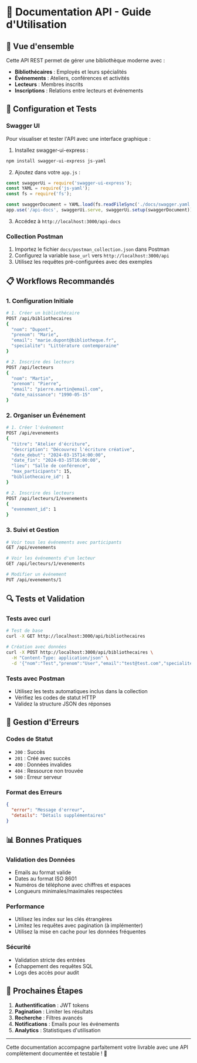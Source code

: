 # 📖 Documentation API - Guide d'Utilisation

## 🎯 Vue d'ensemble

Cette API REST permet de gérer une bibliothèque moderne avec :
- **Bibliothécaires** : Employés et leurs spécialités
- **Événements** : Ateliers, conférences et activités
- **Lecteurs** : Membres inscrits
- **Inscriptions** : Relations entre lecteurs et événements

## 🔧 Configuration et Tests

### Swagger UI
Pour visualiser et tester l'API avec une interface graphique :

1. Installez swagger-ui-express :
```bash
npm install swagger-ui-express js-yaml
```

2. Ajoutez dans votre `app.js` :
```javascript
const swaggerUi = require('swagger-ui-express');
const YAML = require('js-yaml');
const fs = require('fs');

const swaggerDocument = YAML.load(fs.readFileSync('./docs/swagger.yaml', 'utf8'));
app.use('/api-docs', swaggerUi.serve, swaggerUi.setup(swaggerDocument));
```

3. Accédez à `http://localhost:3000/api-docs`

### Collection Postman
1. Importez le fichier `docs/postman_collection.json` dans Postman
2. Configurez la variable `base_url` vers `http://localhost:3000/api`
3. Utilisez les requêtes pré-configurées avec des exemples

## 📋 Workflows Recommandés

### 1. Configuration Initiale
```bash
# 1. Créer un bibliothécaire
POST /api/bibliothecaires
{
  "nom": "Dupont",
  "prenom": "Marie",
  "email": "marie.dupont@bibliotheque.fr",
  "specialite": "Littérature contemporaine"
}

# 2. Inscrire des lecteurs
POST /api/lecteurs
{
  "nom": "Martin",
  "prenom": "Pierre",
  "email": "pierre.martin@email.com",
  "date_naissance": "1990-05-15"
}
```

### 2. Organiser un Événement
```bash
# 1. Créer l'événement
POST /api/evenements
{
  "titre": "Atelier d'écriture",
  "description": "Découvrez l'écriture créative",
  "date_debut": "2024-03-15T14:00:00",
  "date_fin": "2024-03-15T16:00:00",
  "lieu": "Salle de conférence",
  "max_participants": 15,
  "bibliothecaire_id": 1
}

# 2. Inscrire des lecteurs
POST /api/lecteurs/1/evenements
{
  "evenement_id": 1
}
```

### 3. Suivi et Gestion
```bash
# Voir tous les événements avec participants
GET /api/evenements

# Voir les événements d'un lecteur
GET /api/lecteurs/1/evenements

# Modifier un événement
PUT /api/evenements/1
```

## 🔍 Tests et Validation

### Tests avec curl
```bash
# Test de base
curl -X GET http://localhost:3000/api/bibliothecaires

# Création avec données
curl -X POST http://localhost:3000/api/bibliothecaires \
  -H "Content-Type: application/json" \
  -d '{"nom":"Test","prenom":"User","email":"test@test.com","specialite":"Test"}'
```

### Tests avec Postman
- Utilisez les tests automatiques inclus dans la collection
- Vérifiez les codes de statut HTTP
- Validez la structure JSON des réponses

## 🚨 Gestion d'Erreurs

### Codes de Statut
- `200` : Succès
- `201` : Créé avec succès
- `400` : Données invalides
- `404` : Ressource non trouvée
- `500` : Erreur serveur

### Format des Erreurs
```json
{
  "error": "Message d'erreur",
  "details": "Détails supplémentaires"
}
```

## 📊 Bonnes Pratiques

### Validation des Données
- Emails au format valide
- Dates au format ISO 8601
- Numéros de téléphone avec chiffres et espaces
- Longueurs minimales/maximales respectées

### Performance
- Utilisez les index sur les clés étrangères
- Limitez les requêtes avec pagination (à implémenter)
- Utilisez la mise en cache pour les données fréquentes

### Sécurité
- Validation stricte des entrées
- Échappement des requêtes SQL
- Logs des accès pour audit

## 🎯 Prochaines Étapes

1. **Authentification** : JWT tokens
2. **Pagination** : Limiter les résultats
3. **Recherche** : Filtres avancés
4. **Notifications** : Emails pour les événements
5. **Analytics** : Statistiques d'utilisation

---

Cette documentation accompagne parfaitement votre livrable avec une API complètement documentée et testable ! 🚀
